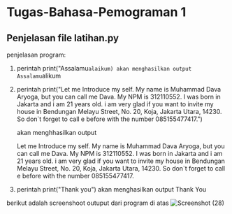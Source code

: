 # Tugas-Bahasa-Pemograman 1

## Penjelasan file latihan.py

penjelasan program:
  1. perintah print("Assalamu`alaikum) akan menghasilkan output Assalamu`alikum
  2. perintah print("Let me Introduce my self. My name is Muhammad Dava Aryoga, but you can call me Dava. My NPM is 312110552. I was born in Jakarta and i am 21 years old. i am very glad if you want to invite my house in Bendungan Melayu Street, No. 20, Koja, Jakarta Utara, 14230. So don`t forget to call e before with the number 085155477417.")
     
     akan menghhasilkan output 
     
     Let me Introduce my self. My name is Muhammad Dava Aryoga, but you can call me Dava.
     My NPM is 312110552. I was born in Jakarta and i am 21 years old. 
     i am very glad if you want to invite my house in Bendungan Melayu Street, No. 20, Koja, Jakarta Utara, 14230. 
     So don`t forget to call e before with the number 085155477417.
  3. perintah print("Thank you") akan menghasilkan output Thank You  

berikut adalah screenshoot outuput dari program di atas 
![Screenshot (28)](https://user-images.githubusercontent.com/92939686/138862119-fb8fa90e-ab19-4930-925a-8471bb75293e.png)

